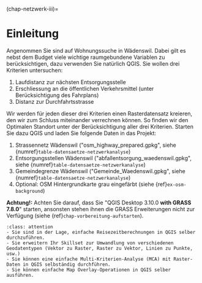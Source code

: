 (chap-netzwerk-iii)=
# Einleitung


Angenommen Sie sind auf Wohnungssuche in Wädenswil. Dabei gilt es nebst dem Budget viele wichtige raumgebundene Variablen zu berücksichtigen, dazu verwenden Sie natürlich QGIS. Sie wollen drei Kriterien untersuchen:

1. Laufdistanz zur nächsten Entsorgungsstelle
2. Erschliessung an die öffentlichen Verkehrsmittel (unter Berücksichtigung des Fahrplans)
3. Distanz zur Durchfahrtsstrasse

Wir werden für jeden dieser drei Kriterien einen Rasterdatensatz kreieren, den wir zum Schluss miteinander verrechnen können. So finden wir den Optimalen Standort unter der Berücksichtigung aller drei Kriterien. Starten Sie dazu QGIS und laden Sie folgende Daten in das Projekt:

1. Strassennetz Wädenswil ("osm_highway_prepared.gpkg", siehe {numref}`table-datensaetze-netzwerkanalyse`)
2. Entsorgungsstellen Wädenswil ("abfallentsorgung_waedenswil.gpkg", siehe {numref}`table-datensaetze-netzwerkanalyse`)
3. Gemeindegrenze Wädenswil ("Gemeinde_Waedenswil.gpkg", siehe {numref}`table-datensaetze-netzwerkanalyse`)
4. Optional: OSM Hintergrundkarte grau eingefärbt (siehe {ref}`ex-osm-background`)

**Achtung!:** Achten Sie darauf, dass Sie "QGIS Desktop 3.10.0 **with GRASS 7.8.0**" starten, ansonsten stehen ihnen die GRASS Erweiterungen nicht zur Verfügung  (siehe {ref}`chap-vorbereitung-aufstarten`).


```{admonition} Übungsziele
:class: attention
- Sie sind in der Lage, einfache Reisezeitberechnungen in QGIS selber durchzuführen.
- Sie erweitern Ihr Skillset zur Umwandlung von verschiedenen Geodatentypen (Vektor zu Raster, Raster zu Vektor, Linien zu Punkte, usw.)
- Sie können eine einfache Multi-Kriterien-Analyse (MCA) mit Raster-Daten in QGIS selbständig durchführen.
- Sie können einfache Map Overlay-Operationen in QGIS selber ausführen.
```
